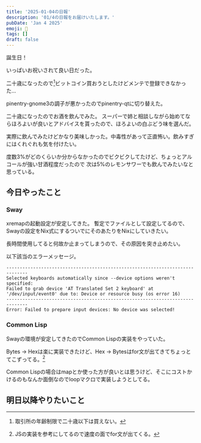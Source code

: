 ```yaml
---
title: '2025-01-04の日報'
description: '01/4の日報をお届けいたします。'
pubDate: 'Jan 4 2025'
emoji: 🦊
tags: []
draft: false
---
```


誕生日！

いっぱいお祝いされて良い日だった。

二十歳になったので[^1]ビットコイン買おうとしたけどメンテで登録できなかった...

pinentry-gnome3の調子が悪かったのでpinentry-qtに切り替えた。

二十歳になったのでお酒を飲んでみた。
スーパーで姉と相談しながら始めてならほろよいが良いとアドバイスを貰ったので、ほろよいの白ぶどう味を選んだ。

実際に飲んでみたけどかなり美味しかった。中毒性があって正直怖い。飲みすぎにはくれぐれも気を付けたい。

度数3%がどのくらいか分からなかったのでビクビクしてたけど、ちょっとアルコールが強い甘酒程度だったので
次は5%のレモンサワーでも飲んでみたいなと思っている。

## 今日やったこと

### Sway

xremapの起動設定が安定してきた。
暫定でファイルとして設定してるので、Swayの設定をNix式にするついでにそのあたりをNixにしていきたい。

長時間使用してると何故か止まってしまうので、その原因を突き止めたい。

以下該当のエラーメッセージ。

```
------------------------------------------------------------------------------
Selected keyboards automatically since --device options weren't specified:
Failed to grab device 'AT Translated Set 2 keyboard' at '/dev/input/event0' due to: Device or resource busy (os error 16)
------------------------------------------------------------------------------
Error: Failed to prepare input devices: No device was selected!
```

### Common Lisp

Swayの環境が安定してきたのでCommon Lispの実装をやっていた。

Bytes -> Hexは楽に実装できたけど、Hex ->
Bytesはfor文が出てきてちょっとてこずってる。[^2]

Common
Lispの場合はmapとか使った方が良いとは思うけど、そこにコストかけるのもなんか面倒なのでloopマクロで実装しようとしてる。

## 明日以降やりたいこと

[^1]: 取引所の年齢制限で二十歳以下は買えない。

[^2]: JSの実装を参考にしてるので速度の面でfor文が出てくる。
